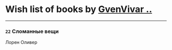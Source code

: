 # Wish list of books by [GvenVivar ..](https://www.facebook.com/app_scoped_user_id/158266434925901/)
---

### `22` Сломанные вещи
Лорен Оливер

